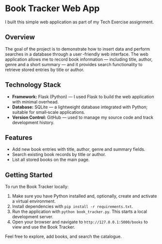 # Book Tracker Web App

I built this simple web application as part of my Tech Exercise assignment.

## Overview

The goal of the project is to demonstrate how to insert data and perform searches in a database through a user -friendly web interface. The web application allows me to record book information — including title, author, genre and a short summary — and it provides search functionality to retrieve stored entries by title or author.

## Technology Stack

- **Framework:** Flask (Python) — I used Flask to build the web application with minimal overhead.
- **Database:** SQLite — a lightweight database integrated with Python; suitable for small‑scale applications.
- **Version Control:** GitHub — used to manage my source code and track development history.

## Features

- Add new book entries with title, author, genre and summary fields.
- Search existing book records by title or author.
- List all stored books on the main page.

## Getting Started

To run the Book Tracker locally:

1. Make sure you have Python installed and, optionally, create and activate a virtual environment.  
2. Install dependencies with `pip install -r requirements.txt`.  
3. Run the application with `python book_tracker.py`. This starts a local development server.  
4. Open your browser and navigate to `http://127.0.0.1:5000/books` to view and use the Book Tracker.  

Feel free to explore, add books, and search the catalogue.
